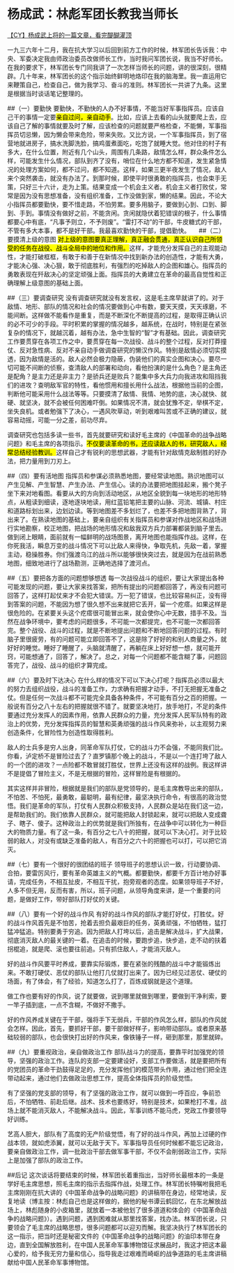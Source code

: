# 杨成武：林彪军团长教我当师长 #

<u>【CY】杨成武上将的一篇文章，看完醍醐灌顶</u>

一九三六年十二月，我在抗大学习以后回到前方工作的时候，林军团长告诉我：中央、军委决定我由师政治委员改做师长工作，当时我问军团长说，我当不好师长。在我的要求下，林军团长专门同我讲了一次怎样当师长的问题，讲的很深刻，很精辟。几十年来，林军团长的这个指示始终鲜明地烙印在我的脑海里。我一直运用它来鞭策自己，检查自己，做为我学习、奋斗的准则。林军团长一共讲了九条。这里是根据当时谈话笔记整理的。

##（一）要勤快 
要勤快，不勤快的人办不好事情，不能当好军事指挥员。应该自己干的事情一定要<mark>亲自过问，亲自动手</mark>。比如，应该上去看的山头就要爬上去，应该自己了解的事情就要及时了解，应该检查的问题就要严格检查，不能懒，军事指挥员切忌懒，因为懒会带来危险，带来失败。又比方说，一个军事指挥员，到了宿营地就进房子，搞水洗脚洗脸，搞鸡蛋煮面吃，吃饱了就睡大觉。他对住的村子有多大，在什么位置，附近有几个山头，周围有几条路，敌情怎么样，群众条件怎么样，可能发生什么情况，部队到齐了没有，哨位在什么地方都不知道，发生紧急情况的处理方案如何，都不过问，都不知道。这样，如果三更半夜发生了情况，敌人来个突然袭击，就没有办法了。到那时候，即使平时很勇敢的指挥员，也会束手无策，只好三十六计，走为上策。结果变成一个机会主义者。机会主义者打败仗，常常是因为没有思想准备，没有组织准备，工作没做到家，懒的结果。因此，不论大小指挥员都要勤快，要不惜走路，不怕劳累。要多用脑子，要做到心到、口到、脚到、手到。事情没有做好之前，不能贪闲。贪闲就隐伏着犯错误的根子，什么事情都要心中有底，“凡事予则立，不予则废”。“雷打不动”的干部，牛皮糖式的干部，不管有多大本事，都不是好干部。我最喜欢勤快的干部，提倡勤快。
    
##（二）要摸清上级的意图
<mark>对上级的意图要真正理解，真正融会贯通，真正认识自己所领受的任务在战役、战斗全局中的地位和作用。</mark>这样，才能充分发挥自己的主观能动性，才能打破框框，有敢于和善于在新情况中找到新办法的创造性，才能有大勇，才能决心强、决心狠，敢于彻底胜利，有强烈的吃掉敌人的企图和雄心。指挥员的勇敢表现在歼敌决心的坚定顽强上面。指挥员的大勇建立在革命的最高自觉性和正确理解上级意图的基础上面。
    
##（三）要调查研究
没有调查研究就没有发言权，这是毛主席早就讲了的。对于敌情、地形、部队的情况和社会的情况要做到心中有数，要天天摸，天天琢磨，不能间断。这样做不能看作是重复，而是不断深化不断提高的过程，是取得正确认识的必不可少的手段。平时积累的掌握的情况越多，越系统，在战时，特别是在紧张复杂的情况下，就越沉着，越有办法，急中生智的“智”才有基础。因此，调查研究工作要贯穿在各项工作之中，要贯穿在每一次战役、战斗的整个过程，反对打莽撞仗、反对急性病、反对不亲自动手做调查研究的懒汉作风。特别是敌情必须切实摸透，因为敌情是活的。敌人必然会极力隐蔽，伪装他们的真实企图和决心。要尽一切可能不间断的侦察，查清敌人的部署和动向，看他扮演的是什么角色？是主角还是配角？是主力还是非主力？是骄兵还是败兵？能集中多大兵力向我进攻和阻挡我们的进攻？查明敌军官的特性，看他惯用和擅长用什么战法，根据他当前的企图，判断他可能采用什么战法等等。只要摸清了敌情、我情、地势的底，决心就快、就硬、就坚决，就不会被任何困难吓倒。如果情况不清，就会犹豫不定，举棋不定，坐失良机。或者勉强下了决心，一遇风吹草动，听到艰难叫苦或不正确的建议，就容易动摇，可能一分之差，前功尽弃。

调查研究也包括多读一些书，首先就要研究和读好毛主席的《中国革命的战争战略问题》和毛主席的各项指示。<mark>不仅要读革命的书，还应读敌人的书，研究敌人，经常总结经验教训。</mark>这样自己才有锐利的思想武器，才能有针对敌情克敌制胜的好办法，把力量用到刀刃上。
    
##（四）要有活地图
指挥员和参谋必须熟悉地图，要经常读地图。熟识地图可以产生见解、产生智慧、产生办法、产生信心。读的办法要把地图挂起来，搬个凳子坐下来对地看图。看要从大的方向到活动地区，从地区全貌到每一块地形的地形特点，从粗读到细读，逐地逐块地读，用红蓝铅笔把主要的山脉、河流、城镇、村庄和道路标划出来，边划边读。等到地图差不多划烂了，也差不多把地图背熟了，背出来了。在熟读地图的基础上，要亲自组织有关指挥员和参谋对作战地区和战场进行实地勘察，校正地图，把战场的地形情况和敌我双方兵力部署都装到脑子里去。做到闭上眼睛，面前就有一幅鲜明的战场图景，离开地图也能指挥作战。这样，在你死我活，瞬息万变的战斗情况下可以比敌人来得快，争取先机，先敌一着，掌握主动，稳操胜券。你们强渡乌江的战斗所以能够很快突过去，就是因为在战前熟悉地图，细致地进行了战场勘测，正确地选择了渡河点。
    
##（五）要把各方面的问题想够想透
每一次战役战斗的组织，要让大家提出各种可能发现的问题，要让大家来找答案，把所有提出的问题都回答了，再没有问题可回答了，这样打起仗来才不会犯大错误。万一犯了错误，也比较容易纠正，没有得到答案的问题，不能因为想了很久想不出来就把它丢开，留一个疙瘩。如果这样是很危险的。在紧要关头这个疙瘩很可能冒出来，就会使你心中无数，措手不及。当然在战争环境中，要考虑的问题很多，不可能一次都提完，也不可能一次都回答完。整个战役、战斗的过程，就是不断地提出问题和不断地回答问题的过程。有时脑子里很疲劳，有的问题可能立即回答不了，这是除了好好的和别人商量之外，就好好的睡觉。睡好了睡醒了，头脑就清醒了，再躺在床上好好想一想，就可能开窍，可能想通了，回答了，解决了。总之，对每一个问题都不能含糊了事，问题回答完了，战役、战斗的组织才算完成。
  
##（六）要及时下达决心
 在什么样的情况下可以下决心打呢？指挥员必须以最大的努力去组织战役，战斗的准备工作，力求确有把握才动手，不打无把握无准备之仗。但是任何一次战斗都不可能完全具备各种条件，不可能有百分之百的把握。一般说有百分之八十左右的把握就很不错了。就要坚决地打，放手地打，不足的条件要通过充分发挥人的因素作用，依靠人民群众的力量，充分发挥人民军队特有的政治上的优势，充分发挥指挥员的智慧和英勇顽强的战斗作风来弥补，以主观努力来创造条件，化冒险性为创造性取得胜利。
 
敌人的士兵多是穷人出身，同革命军队打仗，它的战斗力不会强，不能同我们比。你看，泸定桥不是冒险过去了？直罗镇那个晚上的战斗，不是以一个连打垮了敌人的一个团的进攻？一点险都不敢冒就打胜仗，世界上还没有这样的战例。我这样讲不是提倡了冒险主义，不是无根据的冒险，这样冒险是有根据的。

其实这样并非冒险，根据就是我们的部队是党领导的，是毛主席教导出来的部队，不怕苦、不怕死，最勇敢，最聪明，最有纪律，最坚决执行命令，有很高的政治觉悟。我们是革命的军队，打仗有人民群众积极支持，人民群众是站在我们这一边，是帮助我们的。我们依靠人民群众，就可能把敌人封锁起来，就可以把敌人变成聋子、瞎子、傻子。这种政治上的优势就是我们所独有，在战争中可以转化为一种巨大的物质力量。有了这一条，有百分之七八十的把握，就可以下决心打。对于比较弱的敌人，对没有或缺乏准备的敌人，有百分之六十的把握也可以打，可以把它消灭。
    
##（七）要有一个很好的很团结的班子
领导班子的思想认识一致，行动要协调、合拍，要雷厉风行，要有革命英雄主义的气概。都要勤快，都要千方百计地办好事请，完成任务，不相互扯皮，不相互干扰，抱旁观者的态度。如果领导班子不好，人多不但无用，反而有害，所以，班子问题，从领导角度来讲，是一个重要的问题，是做好工作，带好部队打好仗的关键。
  
##（八）要有一个好的战斗作风
有好的战斗作风的部队才能打好仗，打胜仗。好的战斗作风首先是不怕苦，抢着去担负最艰巨的任务，英勇顽强，不怕牺牲，猛打猛冲猛追。特别要勇于穷追。因为把敌人打垮以后，追击是解决战斗，扩大战果，彻底消灭敌人的最关键的一着。在追击的时候，要跑步追，快步追，走不动的扶着拐棍追，就是爬、滚也要往前追。只有抓住敌人，才能消灭敌人。

好的战斗作风要平时养成，要靠实际锻炼，要在紧张的残酷的战斗中才能锻炼出来。不敢打硬仗、恶仗的部队让他打几仗就打出来了。因为已经见过恶仗、硬仗的场面，有了体会，有了经验，知道怎么打了，百炼成钢就是这个道理。

做工作也要有好的作风，说了就要做，说到哪里就做到哪里，要做到干净利索，要一竿子插到底，一点不含糊，不做好不撒手。

好的作风养成关键在于干部，强将手下无弱兵，干部的作风怎么样，部队的作风就会怎样。因此，首先，要抓好干部，要干部做好样子，影响带动部队。或者原来基础较弱的部队，也会很快打出好的作风来，像铁锤子一样，砸到那里，那里就碎。
    
##（九）要重视政治，亲自做政治工作
部队战斗力的提高，要靠平时加强党的领导，坚强的政治工作。连队的支部一定要建设好，支部工作要做活，就是要把所有的党团员的革命干劲鼓得足足的，充分发挥他们的模范带头作用，通过他们把全连带动起来，通过他们去做政治思想工作，提高全体指挥员的阶级觉悟。

有了坚强的党支部的领导，有了坚强的政治工作，就可以做到一呼百应，争前恐后，不怕牺牲、前赴后继。战术、技术也要练好，特别是技术，如果枪打不准，战场上就不能消灭敌人，不能解决战斗。因此，军事训练不能马虎，党政工作要领导好训练。

艺高人胆大，部队有了高度的无产阶级觉悟，有了好的战斗作风，再加上过硬的作战本领，就如虎添翼，就可以无敌于天下。军事指导员任何时候都不能忘记政治，要亲自做政治工作，调一批政治干部去做军事干部，不仅不会削弱政治工作，实际上是加强了部队的政治工作。
    
##后记
这次谈话将要结束的时候，林军团长着重指出，当好师长最根本的一条是学好毛主席思想，照毛主席的指示去指挥作战，处理工作。林军团长特嘱咐我把毛主席刚刚在抗大讲的《中国革命战争的战略问题》的讲稿带在身边，经常地读，反复地读（博主按：林彪自己也是这样做的，据他的秘书谭云鹤回忆，在东北解放战场上，林彪随身的小皮箱里，就放着一本被他划了很多道道和体会的《中国革命战争的战略问题》）。遇到问题，遇到困难就从那里找答案，找办法。林军团长说，只要领会了毛主席的战略思想，很多问题都可以迎刃而解。我坚决执行了林军团长的这一指示，把当时还是秘密文件的《中国革命战争的战略问题》的油印本带在身边，直到全国解放胜利，在中国人民革命军事博物馆征求展品时，我这才把这本最心爱的，给予我无穷力量和信心，指导我走过艰难而崎岖的战争道路的毛主席讲稿献给中国人民革命军事博物馆。
